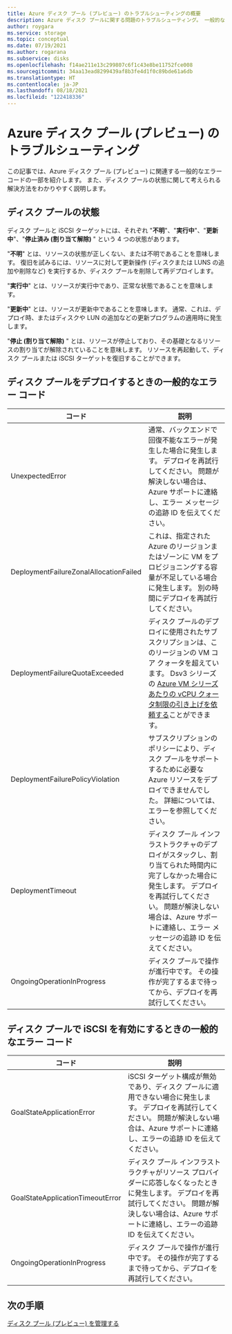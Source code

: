 ```yaml
---
title: Azure ディスク プール (プレビュー) のトラブルシューティングの概要
description: Azure ディスク プールに関する問題のトラブルシューティング。 一般的なエラー コードとその解決方法について説明します。
author: roygara
ms.service: storage
ms.topic: conceptual
ms.date: 07/19/2021
ms.author: rogarana
ms.subservice: disks
ms.openlocfilehash: f14ae211e13c299807c6f1c43e8be11752fce008
ms.sourcegitcommit: 34aa13ead8299439af8b3fe4d1f0c89bde61a6db
ms.translationtype: HT
ms.contentlocale: ja-JP
ms.lasthandoff: 08/18/2021
ms.locfileid: "122418336"
---
```

# <a name="troubleshoot-azure-disk-pools-preview"></a>Azure ディスク プール (プレビュー) のトラブルシューティング

この記事では、Azure ディスク プール (プレビュー) に関連する一般的なエラー コードの一部を紹介します。 また、ディスク プールの状態に関して考えられる解決方法をわかりやすく説明します。

## <a name="disk-pool-status"></a>ディスク プールの状態

ディスク プールと iSCSI ターゲットには、それぞれ "**不明**"、"**実行中**"、"**更新中**"、"**停止済み (割り当て解除)** " という 4 つの状態があります。

"**不明**" とは、リソースの状態が正しくない、または不明であることを意味します。 復旧を試みるには、リソースに対して更新操作 (ディスクまたは LUNS の追加や削除など) を実行するか、ディスク プールを削除して再デプロイします。

"**実行中**" とは、リソースが実行中であり、正常な状態であることを意味します。

"**更新中**" とは、リソースが更新中であることを意味します。 通常、これは、デプロイ時、またはディスクや LUN の追加などの更新プログラムの適用時に発生します。

"**停止 (割り当て解除)** " とは、リソースが停止しており、その基礎となるリソースの割り当てが解除されていることを意味します。 リソースを再起動して、ディスク プールまたは iSCSI ターゲットを復旧することができます。

## <a name="common-failure-codes-when-deploying-a-disk-pool"></a>ディスク プールをデプロイするときの一般的なエラー コード
 
|コード  |説明  |
|---------|---------|
|UnexpectedError     |通常、バックエンドで回復不能なエラーが発生した場合に発生します。 デプロイを再試行してください。 問題が解決しない場合は、Azure サポートに連絡し、エラー メッセージの追跡 ID を伝えてください。         |
|DeploymentFailureZonalAllocationFailed     |これは、指定された Azure のリージョンまたはゾーンに VM をプロビジョニングする容量が不足している場合に発生します。 別の時間にデプロイを再試行してください。         |
|DeploymentFailureQuotaExceeded     |ディスク プールのデプロイに使用されたサブスクリプションは、このリージョンの VM コア クォータを超えています。 Dsv3 シリーズの [Azure VM シリーズあたりの vCPU クォータ制限の引き上げを依頼する](../azure-portal/supportability/per-vm-quota-requests.md)ことができます。         |
|DeploymentFailurePolicyViolation     |サブスクリプションのポリシーにより、ディスク プールをサポートするために必要な Azure リソースをデプロイできませんでした。 詳細については、エラーを参照してください。         |
|DeploymentTimeout     |ディスク プール インフラストラクチャのデプロイがスタックし、割り当てられた時間内に完了しなかった場合に発生します。 デプロイを再試行してください。 問題が解決しない場合は、Azure サポートに連絡し、エラー メッセージの追跡 ID を伝えてください。         |
|OngoingOperationInProgress     |ディスク プールで操作が進行中です。 その操作が完了するまで待ってから、デプロイを再試行してください。         |

## <a name="common-failure-codes-when-enabling-iscsi-on-disk-pools"></a>ディスク プールで iSCSI を有効にするときの一般的なエラー コード

|コード  |説明  |
|---------|---------|
|GoalStateApplicationError     |iSCSI ターゲット構成が無効であり、ディスク プールに適用できない場合に発生します。 デプロイを再試行してください。 問題が解決しない場合は、Azure サポートに連絡し、エラーの追跡 ID を伝えてください。         |
|GoalStateApplicationTimeoutError     |ディスク プール インフラストラクチャがリソース プロバイダーに応答しなくなったときに発生します。 デプロイを再試行してください。 問題が解決しない場合は、Azure サポートに連絡し、エラーの追跡 ID を伝えてください。         |
|OngoingOperationInProgress     |ディスク プールで操作が進行中です。 その操作が完了するまで待ってから、デプロイを再試行してください。         |

## <a name="next-steps"></a>次の手順

[ディスク プール (プレビュー) を管理する](disks-pools-manage.md)